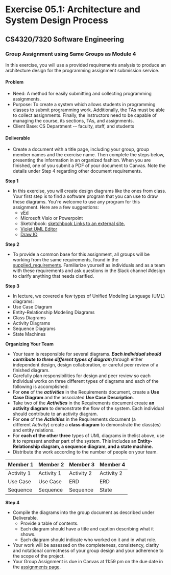 # Exercise 05.1: Architecture and System Design Process
## CS4320/7320 Software Engineering

### **Group Assignment using Same Groups as Module 4**

In this exercise, you will use a provided requirements analysis to produce an architecture design for the programming
assignment submission service.

#### Problem
-   Need: A method for easily submitting and collecting programming assignments.
-   Purpose: To create a system which allows students in programming classes to submit programming work. Additionally, the TAs must be able to collect assignments. Finally, the instructors need to be capable of managing the course, its sections, TAs, and assignments.
-   Client Base: CS Department -- faculty, staff, and students

#### Deliverable
- Create a document with a title page, including your group, group member names and the exercise name. Then complete the steps below, presenting the information in an organized fashion. When you are finished, one of you submit a PDF of your document to Canvas. Note the details under Step 4 regarding other document requirements.

**Step 1**
 - In this exercise, you will create design diagrams like the ones from class. Your first step is to find a software program that you can use to draw these diagrams. You're welcome to use any program for this assignment. Here are a few suggestions:
     - [yEd](http://www.yworks.com/products/yed)
     - Microsoft Visio or Powerpoint
     - Sketchbook: [sketchbook Links to an external site.](http://www.sketchbook.com/?locale=en)
     - [Violet UML Editor](http://alexdp.free.fr/violetumleditor/page.php)
     - [Draw IO](http://www.draw.io/)

**Step 2**
-   To provide a common base for this assignment, all groups will be
    working from the same requirements, found in the [supplied_requirements](./supplied_requirements.md).  Familiarize yourself as individuals and as a team with these requirements and ask questions in the Slack channel \#design to clarify anything that needs clarified.

**Step 3**
- In lecture, we covered a few types of Unified Modeling Language
    (UML) diagrams:
 - Use Case Diagram
 - Entity-Relationship Modeling Diagrams
 - Class Diagrams
 - Activity Diagrams
 - Sequence Diagrams
 - State Machines

__Organizing Your Team__
-   Your team is responsible for several diagrams. ***Each individual should contribute to three different types of diagram***,through either independent design, design collaboration, or careful peer review of a finished diagram.
 - Carefully plan responsibilities for design and peer review so
    each individual works on three different types of diagrams and
    each of the following is accomplished:
 - For **one** of the ***activities*** in the Requirements document, create a **Use Case Diagram** and the associated **Use Case Description**.
 - Take two of the ***Activities*** in the Requirements document create **an activity diagram** to demonstrate the flow of the system. Each individual should contribute to an activity diagram.
 - For **one** of the ***Activities*** in the Requirements document (a different *Activity*) create a **class diagram** to demonstrate the class(es) and entity relations.
 - For **each of the other three** types of UML diagrams in thelist above, use it to represent another part of the system. This includes an **Entity-Relationship diagram, a sequence diagram, and a state machine.**
 - Distribute the work according to the number of people on your team. 

| Member 1  | Member 2 | Member 3 |  Member 4 |
| ------------ | ------------ | ------------ | ------------ |
| Activity 1 |  Activity 1 | Activity 2 | Activity 2 |
| Use Case | Use Case | ERD |  ERD |
| Sequence | Sequence | Sequence | State |

**Step 4**
-   Compile the diagrams into the group document as described under Deliverable.
    -   Provide a table of contents.
    -   Each diagram should have a title and caption describing what it
        shows.
    -   Each diagram should indicate who worked on it and in what role.
-   Your work will be assessed on the completeness, consistency, clarity and notational correctness of your group design and your adherence to the scope of the project.
-   Your Group Assignment is due in Canvas at 11:59 pm on the due date in the [assignments page](../../references/assignments.md).

 

 

